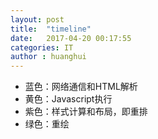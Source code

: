 ```yaml
---
layout: post
title:  "timeline"
date:   2017-04-20 00:17:55
categories: IT
author : huanghui
---
```



* 蓝色：网络通信和HTML解析
* 黄色：Javascript执行
* 紫色：样式计算和布局，即重排
* 绿色：重绘